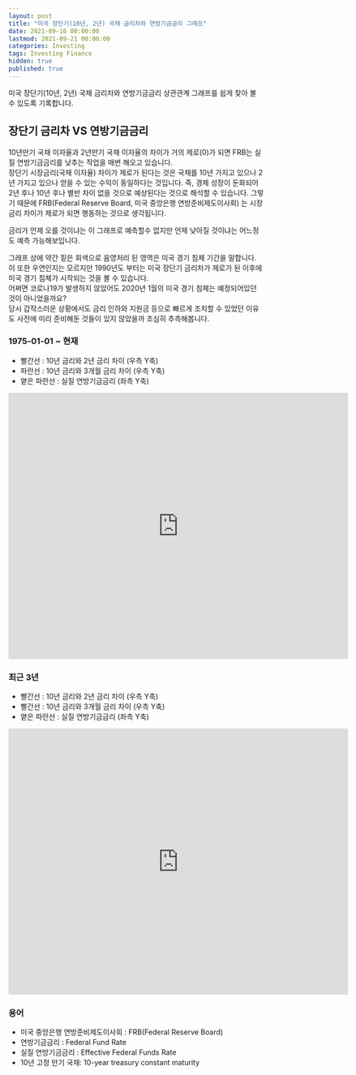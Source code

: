 ```yaml
---
layout: post
title: "미국 장단기(10년, 2년) 국채 금리차와 연방기금금리 그래프"
date: 2021-09-16 00:00:00
lastmod: 2021-09-21 00:00:00
categories: Investing
tags: Investing Finance
hidden: true
published: true
---
```


미국 장단기(10년, 2년) 국채 금리차와 연방기금금리 상관관계 그래프를 쉽게 찾아 볼 수 있도록 기록합니다.  

<!--more-->


## 장단기 금리차 VS 연방기금금리 

10년만기 국채 이자율과 2년만기 국채 이자율의 차이가 거의 제로(0)가 되면 FRB는 실질 연방기금금리를 낮추는 작업을 매번 해오고 있습니다.  
장단기 시장금리(국채 이자율) 차이가 제로가 된다는 것은 국채를 10년 가지고 있으나 2년 가지고 있으나 얻을 수 있는 수익이 동일하다는 것입니다. 즉, 경제 성장이 둔화되어 2년 후나 10년 후나 별반 차이 없을 것으로 예상된다는 것으로 해석할 수 있습니다. 그렇기 때문에  FRB(Federal Reserve Board, 미국 중앙은행 연방준비제도이사회) 는 시장 금리 차이가 제로가 되면 행동하는 것으로 생각됩니다.  

금리가 언제 오를 것이냐는 이 그래프로 예측할수 없지만 언제 낮아질 것이냐는 어느정도 예측 가능해보입니다.  

그래프 상에 약간 짙은 회색으로 음영처리 된 영역은 미국 경기 침체 기간을 말합니다.  
이 또한 우연인지는 모르지만 1990년도 부터는 미국 장단기 금리차가 제로가 된 이후에 미국 경기 침체가 시작되는 것을 볼 수 있습니다.  
어쩌면 코로나19가 발생하지 않았어도 2020년 1월의 미국 경기 침체는 예정되어있던 것이 아니었을까요?  
당시 갑작스러운 상황에서도 금리 인하와 지원금 등으로 빠르게 조치할 수 있었던 이유도 사전에 미리 준비해둔 것들이 있지 않았을까 조심히 추측해봅니다.  


### 1975-01-01 ~ 현재

  * 빨간선 : 10년 금리와 2년 금리 차이 (우측 Y축)
  * 파란선 : 10년 금리와 3개월 금리 차이 (우측 Y축)
  * 옅은 파란선 : 실질 연방기금금리 (좌측 Y축)

<iframe src="https://fred.stlouisfed.org/graph/graph-landing.php?g=Dq5M&width=670&height=475" scrolling="no" frameborder="0" style="overflow:hidden; width:670px; height:525px;" allowTransparency="true" loading="lazy"></iframe>  

### 최근 3년

  * 빨간선 : 10년 금리와 2년 금리 차이 (우측 Y축)
  * 빨간선 : 10년 금리와 3개월 금리 차이 (우측 Y축)
  * 옅은 파란선 : 실질 연방기금금리 (좌측 Y축)

<iframe src="https://fred.stlouisfed.org/graph/graph-landing.php?g=GOdz&width=670&height=475" scrolling="no" frameborder="0" style="overflow:hidden; width:670px; height:525px;" allowTransparency="true" loading="lazy"></iframe>  

### 용어

  * 미국 중앙은행 연방준비제도이사회 : FRB(Federal Reserve Board)
  * 연방기금금리 : Federal Fund Rate
  * 실질 연방기금금리 : Effective Federal Funds Rate
  * 10년 고정 만기 국채: 10-year treasury constant maturity 







